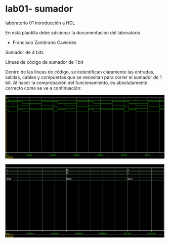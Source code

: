 # lab01- sumador 
laboratorio 01 introducción a HDL

En esta plantilla debe adicionar la documentación del laboratorio

* Francisco Zambrano Caviedes

Sumador de 4 bits

Líneas de código de sumador de 1 bit

Dentro de las líneas de código, se indentifican claramente las entradas, salidas, cables y compuertas que se necesitan para correr el sumador de 1 bit.
Al hacer la comprobación del funcionamiento, es absolutamente correcto como se ve a continuación:

![Sumador1Bit](https://github.com/unal-edigital1-lab/lab00-fzambranoc/blob/master/Figuras/Sumador1Bit.PNG)


![Sumador4Bits](https://github.com/unal-edigital1-lab/lab00-fzambranoc/blob/master/Figuras/Sumador4Bits.PNG)